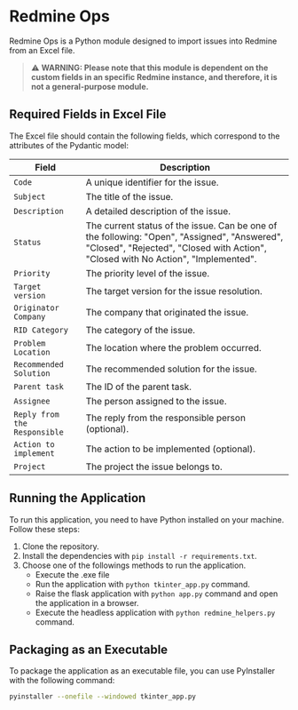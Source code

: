 # Redmine Ops
Redmine Ops is a Python module designed to import issues into Redmine from an Excel file. 

> ⚠️ **WARNING: Please note that this module is dependent on the custom fields in an specific Redmine instance, and therefore, it is not a general-purpose module.**

## Required Fields in Excel File
The Excel file should contain the following fields, which correspond to the attributes of the Pydantic model:

| Field                   | Description                                                                 |
|-------------------------|-----------------------------------------------------------------------------|
| `Code`                  | A unique identifier for the issue.                                          |
| `Subject`               | The title of the issue.                                                     |
| `Description`           | A detailed description of the issue.                                        |
| `Status`                | The current status of the issue. Can be one of the following: "Open", "Assigned", "Answered", "Closed", "Rejected", "Closed with Action", "Closed with No Action", "Implemented". |
| `Priority`              | The priority level of the issue.                                            |
| `Target version`        | The target version for the issue resolution.                                |
| `Originator Company`    | The company that originated the issue.                                      |
| `RID Category`          | The category of the issue.                                                  |
| `Problem Location`      | The location where the problem occurred.                                    |
| `Recommended Solution`  | The recommended solution for the issue.                                     |
| `Parent task`           | The ID of the parent task.                                                  |
| `Assignee`              | The person assigned to the issue.                                           |
| `Reply from the Responsible` | The reply from the responsible person (optional).                      |
| `Action to implement`   | The action to be implemented (optional).                                    |
| `Project`               | The project the issue belongs to.                                           |

## Running the Application
To run this application, you need to have Python installed on your machine. Follow these steps:

1. Clone the repository.
2. Install the dependencies with `pip install -r requirements.txt`.
3. Choose one of the followings methods to run the application.
    - Execute the .exe file 
    - Run the application with `python tkinter_app.py` command.
    - Raise the flask application with `python app.py` command and open the application in a browser.
    - Execute the headless application with `python redmine_helpers.py` command.

## Packaging as an Executable
To package the application as an executable file, you can use PyInstaller with the following command:

```sh
pyinstaller --onefile --windowed tkinter_app.py

```
